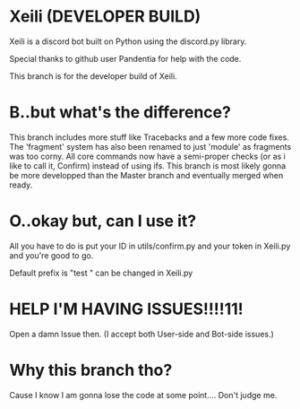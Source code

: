 # Xeili (DEVELOPER BUILD)
Xeili is a discord bot built on Python using the discord.py library.

Special thanks to github user Pandentia for help with the code.

This branch is for the developer build of Xeili.

# B..but what's the difference?
This branch includes more stuff like Tracebacks and a few more code fixes.
The 'fragment' system has also been renamed to just 'module' as fragments was too corny.
All core commands now have a semi-proper checks (or as i like to call it, Confirm) instead of using ifs.
This branch is most likely gonna be more developped than the Master branch and eventually merged when ready.

# O..okay but, can I use it?
All you have to do is put your ID in utils/confirm.py and your token in Xeili.py and you're good to go.

Default prefix is "test " can be changed in Xeili.py

# HELP I'M HAVING ISSUES!!!!11!
Open a damn Issue then.
(I accept both User-side and Bot-side issues.)

# Why this branch tho?
Cause I know I am gonna lose the code at some point.... Don't judge me.
